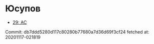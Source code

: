 # Юсупов
- [29: AC](29.md)

Commit: db7ddd5280d117c80280b77680a7d36d69f3cf24
 fetched at: 20201117-021819
